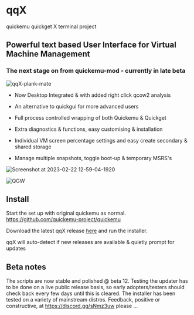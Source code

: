 # qqX

quickemu quickget X terminal project

## Powerful text based User Interface for Virtual Machine Management

### The next stage on from quickemu-mod - currently in late beta

![qqX-plank-mate](https://github.com/TuxVinyards/qqX/assets/3956806/bfc51cbd-cfbe-4823-9f53-df048e4d33fc)

- Now Desktop Integrated & with added right click qcow2 analysis

- An alternative to quickgui for more advanced users

- Full process controlled wrapping of both Quickemu & Quickget

- Extra diagnostics & functions, easy customising & installation

- Individual VM screen percentage settings and easy create secondary & shared storage

- Manage multiple snapshots, toggle boot-up & temporary MSRS's

![Screenshot at 2023-02-22 12-59-04-1920](https://user-images.githubusercontent.com/3956806/220619057-f63883d2-4d0d-4130-94e1-d444f1567be4.jpg)

![QGW](https://github.com/TuxVinyards/quickemu-mod/assets/3956806/c948f51a-a954-4180-ba62-1d5045e5f4fc)

## Install

Start the set up with original quickemu as normal.  <https://github.com/quickemu-project/quickemu>

Download the latest qqX release [here](https://github.com/TuxVinyards/qqX/releases/latest) and run the installer.

qqX will auto-detect if new releases are available & quietly prompt for updates

## Beta notes

The scripts are now stable and polished \@ beta 12.  Testing the updater has to be done on a live public release basis, so early adopters/testers should check back every few days until this is cleared.  The installer has been tested on a variety of mainstream distros. Feedback, positive or constructive, at <https://discord.gg/sNmz3uw> please ...
